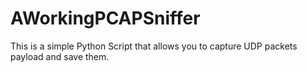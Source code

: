 # AWorkingPCAPSniffer

This is a simple Python Script that allows you to capture UDP packets payload and save them.
